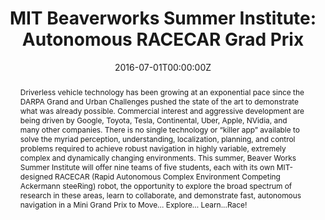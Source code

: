 ---
type: "courses"
title: "MIT Beaverworks Summer Institute: Autonomous RACECAR Grad Prix"
position: "Associate Instructor (TA)"
semesters: "Summer 2016, 2017, 2018, 2019"
# Code used for list order
semesterCode: "16.1"
date: "2016-07-01T00:00:00Z"
subtype: "other" # semester, MOOC, workshop, other

# Course Overiew Abstract.
abstract: Driverless vehicle technology has been growing at an exponential pace since the DARPA Grand and Urban Challenges pushed the state of the art to demonstrate what was already possible. Commercial interest and aggressive development are being driven by Google, Toyota, Tesla, Continental, Uber, Apple, NVidia, and many other companies. There is no single technology or “killer app” available to solve the myriad perception, understanding, localization, planning, and control problems required to achieve robust navigation in highly variable, extremely complex and dynamically changing environments. This summer, Beaver Works Summer Institute will offer nine teams of five students, each with its own MIT-designed RACECAR (Rapid Autonomous Complex Environment Competing Ackermann steeRing) robot, the opportunity to explore the broad spectrum of research in these areas, learn to collaborate, and demonstrate fast, autonomous navigation in a Mini Grand Prix to Move... Explore... Learn...Race!

abstract2: This program consists of two components -- an online course from January to May open to all interested students and a four-week summer program at MIT from July 5 to August 2 for a select group of students. The online component gives students a background in the basic concepts and tools that will be used during the summer program. Students will use a simulation in Unity to test their code and algorithms on virtual racetrack.

abstract3: Completing the online curriculum will prepare students to cover the topics of Control Systems, Computer Vision, Localization, Planning, and Navigation at a more advanced level in the summer. The physical RACECAR is capable of achieving speeds of 40 mph, utilizing data from real sensors processed with an onboard NVidia TX-1 embedded computer. Such a demonstration of safe, robust autonomous navigation is a significant challenge. A team of experienced MIT researchers will provide the lectures each day, covering material that reviews autonomy fundamentals and expanding on advanced topic areas in the lecturers’ expertise. A series of graduated exercises, hands-on labs, and weekly challenge demonstrations will be provided to lead students through the process of developing their solutions to the fundamental problems. In addition, guest lecturers from among leading researchers in the computer science, engineering, and autonomous vehicle academic and corporate communities will provide students with insight into emerging trends in these fields.

# Summary. An optional shortened abstract.
summary: Driverless vehicle technology has been growing at an exponential pace since the DARPA Grand and Urban Challenges pushed the state of the art to demonstrate what was already possible. Commercial interest and aggressive development are being driven by Google, Toyota, Tesla, Continental, Uber, Apple, NVidia, and many other companies. There is no single technology or “killer app” available to solve the myriad perception, understanding, localization, planning, and control problems required to achieve robust navigation in highly variable, extremely complex and dynamically changing environments. This summer, Beaver Works Summer Institute will offer nine teams of five students, each with its own MIT-designed RACECAR (Rapid Autonomous Complex Environment Competing Ackermann steeRing) robot, the opportunity to explore the broad spectrum of research in these areas, learn to collaborate, and demonstrate fast, autonomous navigation in a Mini Grand Prix to Move... Explore... Learn...Race!

# Roles in the course
roles:
- Worked with 9-12 teams of 4-6 students to teach programming concepts and robotic algorithm design through the completion of autonomous tasks in a Python/ROS environment using the MIT RACECAR hardware platform
- Co-designed weekly challenges to ensure all teams developed the technical skills needed for the final race
- Co-designed and co-built the final race track spanning an entire indoor ice hockey rink

# Awards
#awards:
#- TBD

tags:
- Robotics
- STEM Education
- Artificial Intelligence
- Autonomous Vehicles

featured: false
outreach: true
projects: []

links:
- name: Website
  url: https://beaverworks.ll.mit.edu/CMS/bw/bwsi
- name: 2017 Program Video
  url: https://www.youtube.com/watch?v=LXzHPXyMfd8

# Featured image -- named `featured.jpg/png` in this folder. 
image:
  caption: ''
  focal_point: ''
  preview_only: false

---